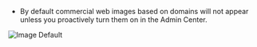 * By default commercial web images based on domains will not appear unless you proactively turn them on in the Admin Center.

![Image Default](https://9fddeb862c037f6d2190-f1564c64756a8cfee25b6b19953b1d23.ssl.cf2.rackcdn.com/feature-2014-03-07-image-default.png "Image Default")